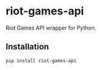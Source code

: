 # riot-games-api

Riot Games API wrapper for Python.

## Installation

```shell
pip install riot-games-api
```
